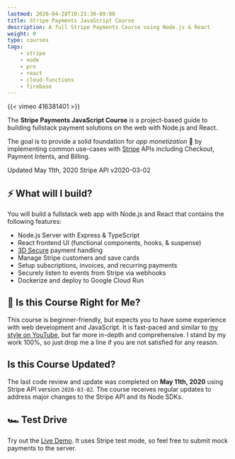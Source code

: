 ```yaml
---
lastmod: 2020-04-28T10:23:30-09:00
title: Stripe Payments JavaScript Course
description: A full Stripe Payments Course using Node.js & React
weight: 0
type: courses
tags: 
    - stripe
    - node
    - pro
    - react
    - cloud-functions
    - firebase
---
```


{{< vimeo 416381401 >}}


<!-- {{< figure src="/courses/stripe-payments/img/review-scssat.png" alt="I’ve just finished your Stripe course. I want to give you the following feedback" >}} -->

The **Stripe Payments JavaScript Course** is a project-based guide to building fullstack payment solutions on the web with Node.js and React. 

The goal is to provide a solid foundation for *app monetization* 💸 by implementing common use-cases with [Stripe](https://stripe.com/) APIs including Checkout, Payment Intents, and Billing. 

<span class="tag tag-sm tag-pro">Updated May 11th, 2020</span> <span class="tag tag-sm tag-stripe">Stripe API v2020-03-02</span>

## ⚡ What will I build?

You will build a fullstack web app with Node.js and React that contains the following features:

- Node.js Server with Express & TypeScript
- React frontend UI (functional components, hooks, & suspense)
- [3D Secure](https://stripe.com/guides/3d-secure-2) payment handling
- Manage Stripe customers and save cards
- Setup subscriptions, invoices, and recurring payments
- Securely listen to events from Stripe via webhooks
- Dockerize and deploy to Google Cloud Run

## 🤔 Is this Course Right for Me?

This course is beginner-friendly, but expects you to have some experience with web development and JavaScript. It is fast-paced and similar to [my style on YouTube](https://www.youtube.com/channel/UCsBjURrPoezykLs9EqgamOA?), but far more in-depth and comprehensive. I stand by my work 100%, so just drop me a line if you are not satisfied for any reason. 

## Is this Course Updated?

The last code review and update was completed on **May 11th, 2020** using Stripe API version `2020-03-02`. The course receives regular updates to address major changes to the Stripe API and its Node SDKs. 


## 🏎️ Test Drive

Try out the [Live Demo](https://stripe-js-course.firebaseapp.com). It uses Stripe test mode, so feel free to submit mock payments to the server. 